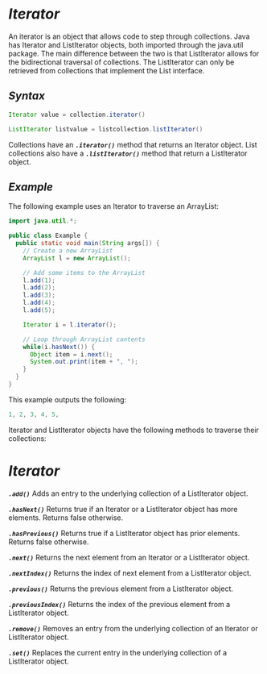 # ***Iterator***

An iterator is an object that allows code to step through collections. Java has Iterator and ListIterator objects, both imported through the java.util package. The main difference between the two is that ListIterator allows for the bidirectional traversal of collections. The ListIterator can only be retrieved from collections that implement the List interface.

## ***Syntax***
```java
Iterator value = collection.iterator()

ListIterator listvalue = listcollection.listIterator()
```
Collections have an ***`.iterator()`*** method that returns an Iterator object. List collections also have a ***`.listIterator()`*** method that return a ListIterator object.

## ***Example***
The following example uses an Iterator to traverse an ArrayList:
```java
import java.util.*;

public class Example {
  public static void main(String args[]) {
    // Create a new ArrayList
    ArrayList l = new ArrayList();

    // Add some items to the ArrayList
    l.add(1);
    l.add(2);
    l.add(3);
    l.add(4);
    l.add(5);

    Iterator i = l.iterator();

    // Loop through ArrayList contents
    while(i.hasNext()) {
      Object item = i.next();
      System.out.print(item + ", ");
    }
  }
}
```
This example outputs the following:
```java
1, 2, 3, 4, 5,
```
Iterator and ListIterator objects have the following methods to traverse their collections:

# ***Iterator***
***`.add()`***
Adds an entry to the underlying collection of a ListIterator object.

***`.hasNext()`***
Returns true if an Iterator or a ListIterator object has more elements. Returns false otherwise.

***`.hasPrevious()`***
Returns true if a ListIterator object has prior elements. Returns false otherwise.

***`.next()`***
Returns the next element from an Iterator or a ListIterator object.

***`.nextIndex()`***
Returns the index of next element from a ListIterator object.

***`.previous()`***
Returns the previous element from a ListIterator object.

***`.previousIndex()`***
Returns the index of the previous element from a ListIterator object.

***`.remove()`***
Removes an entry from the underlying collection of an Iterator or ListIterator object.

***`.set()`***
Replaces the current entry in the underlying collection of a ListIterator object.
